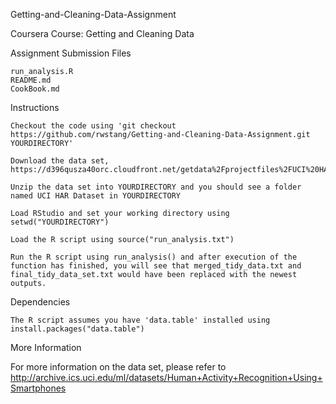 ﻿Getting-and-Cleaning-Data-Assignment

Coursera Course: Getting and Cleaning Data

Assignment Submission Files

    run_analysis.R
    README.md
    CookBook.md

Instructions

    Checkout the code using 'git checkout https://github.com/rwstang/Getting-and-Cleaning-Data-Assignment.git YOURDIRECTORY'

    Download the data set, https://d396qusza40orc.cloudfront.net/getdata%2Fprojectfiles%2FUCI%20HAR%20Dataset.zip

    Unzip the data set into YOURDIRECTORY and you should see a folder named UCI HAR Dataset in YOURDIRECTORY

    Load RStudio and set your working directory using setwd("YOURDIRECTORY")

    Load the R script using source("run_analysis.txt")

    Run the R script using run_analysis() and after execution of the function has finished, you will see that merged_tidy_data.txt and final_tidy_data_set.txt would have been replaced with the newest outputs.

Dependencies

    The R script assumes you have 'data.table' installed using install.packages("data.table")

More Information

For more information on the data set, please refer to http://archive.ics.uci.edu/ml/datasets/Human+Activity+Recognition+Using+Smartphones
